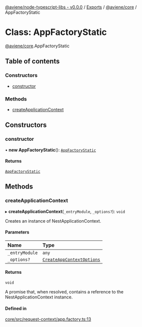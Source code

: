 [@aviene/node-typescript-libs - v0.0.0](../README.md) / [Exports](../modules.md) / [@aviene/core](../modules/aviene_core.md) / AppFactoryStatic

# Class: AppFactoryStatic

[@aviene/core](../modules/aviene_core.md).AppFactoryStatic

## Table of contents

### Constructors

- [constructor](aviene_core.AppFactoryStatic.md#constructor)

### Methods

- [createApplicationContext](aviene_core.AppFactoryStatic.md#createapplicationcontext)

## Constructors

### constructor

• **new AppFactoryStatic**(): [`AppFactoryStatic`](aviene_core.AppFactoryStatic.md)

#### Returns

[`AppFactoryStatic`](aviene_core.AppFactoryStatic.md)

## Methods

### createApplicationContext

▸ **createApplicationContext**(`_entryModule`, `_options?`): `void`

Creates an instance of NestApplicationContext.

#### Parameters

| Name | Type |
| :------ | :------ |
| `_entryModule` | `any` |
| `_options?` | [`CreateAppContextOptions`](aviene_core.CreateAppContextOptions.md) |

#### Returns

`void`

A promise that, when resolved,
contains a reference to the NestApplicationContext instance.

#### Defined in

[core/src/request-context/app.factory.ts:13](https://github.com/stefan-karlsson/node-typescript-libs/blob/1040ff66b06adb0bab1befb3ac84e0f62a8ce06b/packages/core/src/request-context/app.factory.ts#L13)
